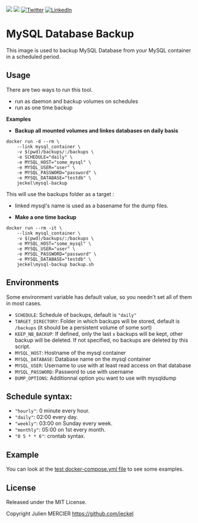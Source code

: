 [![](https://images.microbadger.com/badges/image/jeckel/container-backup.svg)](https://microbadger.com/images/jeckel/container-backup "Get your own image badge on microbadger.com") [![](https://images.microbadger.com/badges/version/jeckel/container-backup.svg)](https://microbadger.com/images/jeckel/container-backup "Get your own version badge on microbadger.com") [![Twitter](https://img.shields.io/badge/Twitter-%40jeckel4-blue.svg)](https://twitter.com/intent/user?screen_name=jeckel4) [![LinkedIn](https://img.shields.io/badge/LinkedIn-Julien%20Mercier-blue.svg)](https://www.linkedin.com/in/jeckel/)

# MySQL Database Backup

This image is used to backup MySQL Database from your MySQL container in a scheduled period.

## Usage

There are two ways to run this tool.
- run as daemon and backup volumes on schedules
- run as one time backup

**Examples**

* **Backup all mounted volumes and linkes databases on daily basis**

```shell
docker run -d --rm \
    --link mysql_container \
    -v $(pwd)/backups/:/backups \
    -e SCHEDULE="daily" \
    -e MYSQL_HOST="some_mysql" \
    -e MYSQL_USER="user" \
    -e MYSQL_PASSWORD="password" \
    -e MYSQL_DATABASE="testdb" \
    jeckel\mysql-backup
```

This will use the backups folder as a target :
- linked mysql's name is used as a basename for the dump files.


* **Make a one time backup**

```shell
docker run --rm -it \
    --link mysql_container \
    -v $(pwd)/backups/:/backups \
    -e MYSQL_HOST="some_mysql" \
    -e MYSQL_USER="user" \
    -e MYSQL_PASSWORD="password" \
    -e MYSQL_DATABASE="testdb" \
    jeckel\mysql-backup backup.sh
```

## Environments

Some environment variable has default value, so you needn't set all of them in most cases.

* `SCHEDULE`: Schedule of backups, default is `"daily"`
* `TARGET_DIRECTORY`: Folder in which backups will be stored, default is `/backups` (it should be a persistent volume of some sort)
* `KEEP_NB_BACKUP`: If defined, only the last `x` backups will be kept, other backup will be deleted. If not specified, no backups are deleted by this script. 
* `MYSQL_HOST`: Hostname of the mysql container
* `MYSQL_DATABASE`: Database name on the mysql container
* `MYSQL_USER`: Username to use with at least read access on that database
* `MYSQL_PASSWORD`: Password to use with username
* `DUMP_OPTIONS`: Additionnal option you want to use with mysqldump

## Schedule syntax:

* `"hourly"`: 0 minute every hour.
* `"daily"`: 02:00 every day.
* `"weekly"`: 03:00 on Sunday every week.
* `"monthly"`: 05:00 on 1st every month.
* `"0 5 * * 6"`: crontab syntax.

## Example

You can look at the [test docker-compose.yml file](https://github.com/jeckel/dockerfiles/blob/master/volume-backup/tests/docker-compose.yml) to see some examples.

## License
Released under the MIT License.

Copyright Julien MERCIER https://github.com/jeckel